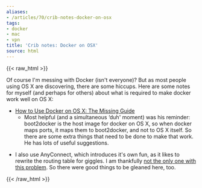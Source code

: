 ```yaml
---
aliases:
- /articles/70/crib-notes-docker-on-osx
tags:
- docker
- mac
- vpn
title: 'Crib notes: Docker on OSX'
source: html
---
```

{{< raw_html >}}
<p>Of course I'm messing with Docker (isn't everyone)? But as most people using OS X are discovering, there are some hiccups. Here are some notes for myself (and perhaps for others) about what is required to make docker work well on OS X: </p>

<ul>
	<li><a href="http://viget.com/extend/how-to-use-docker-on-os-x-the-missing-guide">How to Use Docker on OS X: The Missing Guide</a>
<ul>
	<li>Most helpful (and a simultaneous &#8216;duh' moment) was his reminder: boot2docker is the host image for docker on OS X, so when docker maps ports, it maps them to boot2docker, and not to OS X itself. So there are some extra things that need to be done to make that work. He has lots of useful suggestions.</li>
</ul></li>
</ul>

<ul>
	<li>I also use AnyConnect, which introduces it's own fun, as it likes to rewrite the routing table for giggles. I am thankfully <a href="https://github.com/boot2docker/boot2docker/issues/392#issuecomment-61999567">not the only one with this problem</a>. So there were good things to be gleaned here, too.</li>
</ul>
{{< /raw_html >}}
